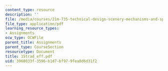 ```yaml
---
content_type: resource
description: ''
file: /media/courses/21m-735-technical-design-scenery-mechanisms-and-special-effects-spring-2004/3968033f3596b1d7bf979fea0d6d31f2_15trad_eff.pdf
file_type: application/pdf
learning_resource_types:
- Assignments
ocw_type: OCWFile
parent_title: Assignments
parent_type: CourseSection
resourcetype: Document
title: 15trad_eff.pdf
uid: 3968033f-3596-b1d7-bf97-9fea0d6d31f2
---
```

